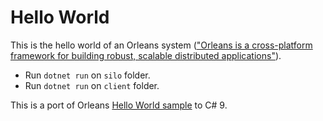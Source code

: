 # Hello World

This is the hello world of an Orleans system (["Orleans is a cross-platform framework for building robust, scalable distributed applications"](https://github.com/dotnet/orleans)). 

- Run `dotnet run` on `silo` folder.
- Run `dotnet run` on `client` folder.

This is a port of Orleans [Hello World sample](https://github.com/dotnet/orleans/tree/master/Samples/3.0/HelloWorld) to C# 9.